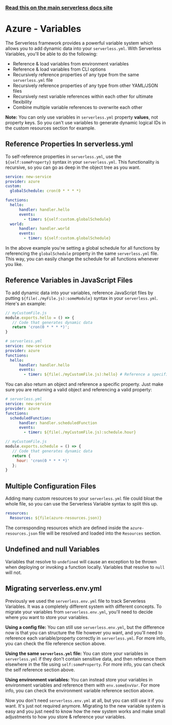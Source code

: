 <!--
title: Serverless Variables
menuText: Variables
menuOrder: 10
description: How to use Serverless Variables to insert dynamic configuration info into your serverless.yml
layout: Doc
-->

<!-- DOCS-SITE-LINK:START automatically generated  -->
### [Read this on the main serverless docs site](https://www.serverless.com/framework/docs/providers/azure/guide/variables)
<!-- DOCS-SITE-LINK:END -->

# Azure - Variables

The Serverless framework provides a powerful variable system which allows you to
add dynamic data into your `serverless.yml`. With Serverless Variables, you'll be
able to do the following:

- Reference & load variables from environment variables
- Reference & load variables from CLI options
- Recursively reference properties of any type from the same `serverless.yml` file
- Recursively reference properties of any type from other YAML/JSON files
- Recursively nest variable references within each other for ultimate flexibility
- Combine multiple variable references to overwrite each other

**Note:** You can only use variables in `serverless.yml` property **values**,
not property keys. So you can't use variables to generate dynamic logical IDs in
the custom resources section for example.

## Reference Properties In serverless.yml

To self-reference properties in `serverless.yml`, use the `${self:someProperty}`
syntax in your `serverless.yml`. This functionality is recursive, so you can go
as deep in the object tree as you want.

```yml
service: new-service
provider: azure
custom:
  globalSchedule: cron(0 * * * *)

functions:
  hello:
      handler: handler.hello
      events:
        - timer: ${self:custom.globalSchedule}
  world:
      handler: handler.world
      events:
        - timer: ${self:custom.globalSchedule}
```

In the above example you're setting a global schedule for all functions by
referencing the `globalSchedule` property in the same `serverless.yml` file. This
way, you can easily change the schedule for all functions whenever you like.

## Reference Variables in JavaScript Files

To add dynamic data into your variables, reference JavaScript files by putting
`${file(./myFile.js):someModule}` syntax in your `serverless.yml`.  Here's an
example:

```js
// myCustomFile.js
module.exports.hello = () => {
   // Code that generates dynamic data
   return 'cron(0 * * * *)';
}
```

```yml
# serverless.yml
service: new-service
provider: azure
functions:
  hello:
      handler: handler.hello
      events:
        - timer: ${file(./myCustomFile.js):hello} # Reference a specific module
```

You can also return an object and reference a specific property.  Just make sure
you are returning a valid object and referencing a valid property:

```yml
# serverless.yml
service: new-service
provider: azure
functions:
  scheduledFunction:
      handler: handler.scheduledFunction
      events:
        - timer: ${file(./myCustomFile.js):schedule.hour}
```

```js
// myCustomFile.js
module.exports.schedule = () => {
   // Code that generates dynamic data
   return {
     hour: 'cron(0 * * * *)'
   };
}
```

## Multiple Configuration Files

Adding many custom resources to your `serverless.yml` file could bloat the whole
file, so you can use the Serverless Variable syntax to split this up.

```yml
resources:
  Resources: ${file(azure-resources.json)}
```

The corresponding resources which are defined inside the `azure-resources.json`
file will be resolved and loaded into the `Resources` section.

## Undefined and null Variables
Variables that resolve to `undefined` will cause an exception to be thrown when deploying or invoking a function locally. Variables that resolve to `null` will not.  

## Migrating serverless.env.yml

Previously we used the `serverless.env.yml` file to track Serverless Variables.
It was a completely different system with different concepts. To migrate your
variables from `serverless.env.yml`, you'll need to decide where you want to
store your variables.

**Using a config file:** You can still use `serverless.env.yml`, but the
difference now is that you can structure the file however you want, and you'll
need to reference each variable/property correctly in `serverless.yml`. For more
info, you can check the file reference section above.

**Using the same `serverless.yml` file:** You can store your variables in
`serverless.yml` if they don't contain sensitive data, and then reference them
elsewhere in the file using `self:someProperty`. For more info, you can check the
self reference section above.

**Using environment variables:** You can instead store your variables in
environment variables and reference them with `env.someEnvVar`. For more info,
you can check the environment variable reference section above.

Now you don't need `serverless.env.yml` at all, but you can still use it if you
want. It's just not required anymore. Migrating to the new variable system is
easy and you just need to know how the new system works and make small
adjustments to how you store & reference your variables.

